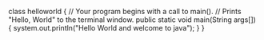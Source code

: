 class helloworld 
{ 
    // Your program begins with a call to main(). 
    // Prints "Hello, World" to the terminal window. 
    public static void main(String args[]) 
    { 
        system.out.println("Hello World and welcome to java"); 
    } 
}
